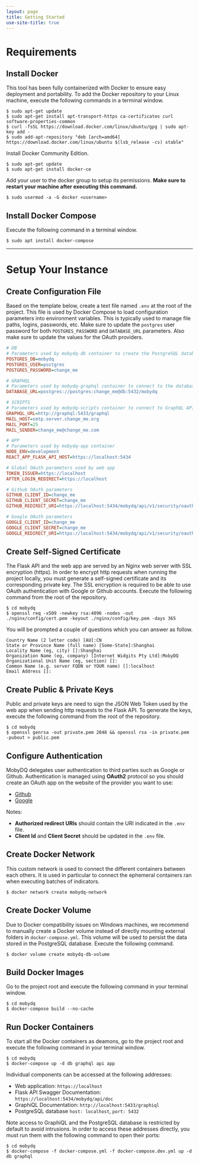 ```yaml
---
layout: page
title: Getting Started
use-site-title: true
---
```


# Requirements

## Install Docker
This tool has been fully containerized with Docker to ensure easy deployment and portability. To add the Docker repository to your Linux machine, execute the following commands in a terminal window.
```shell
$ sudo apt-get update
$ sudo apt-get install apt-transport-https ca-certificates curl software-properties-common
$ curl -fsSL https://download.docker.com/linux/ubuntu/gpg | sudo apt-key add -
$ sudo add-apt-repository "deb [arch=amd64] https://download.docker.com/linux/ubuntu $(lsb_release -cs) stable"
```

Install Docker Community Edition.
```shell
$ sudo apt-get update
$ sudo apt-get install docker-ce
```

Add your user to the docker group to setup its permissions. **Make sure to restart your machine after executing this command.**
```shell
$ sudo usermod -a -G docker <username>
```

## Install Docker Compose
Execute the following command in a terminal window.
```shell
$ sudo apt install docker-compose
```


---


# Setup Your Instance

## Create Configuration File
Based on the template below, create a text file named `.env` at the root of the project. This file is used by Docker Compose to load configuration parameters into environment variables. This is typically used to manage file paths, logins, passwords, etc. Make sure to update the `postgres` user password for both `POSTGRES_PASSWORD` and `DATABASE_URL` parameters. Also make sure to update the values for the OAuth providers.

```ini
# DB
# Parameters used by mobydq-db container to create the PostgreSQL database
POSTGRES_DB=mobydq
POSTGRES_USER=postgres
POSTGRES_PASSWORD=change_me

# GRAPHQL
# Parameters used by mobydq-graphql container to connect to the database
DATABASE_URL=postgres://postgres:change_me@db:5432/mobydq

# SCRIPTS
# Parameters used by mobydq-scripts container to connect to GraphQL API and send e-mails
GRAPHQL_URL=http://graphql:5433/graphql
MAIL_HOST=smtp.server.change_me.org
MAIL_PORT=25
MAIL_SENDER=change_me@change_me.com

# APP
# Parameters used by mobydq-app container
NODE_ENV=development
REACT_APP_FLASK_API_HOST=https://localhost:5434

# Global OAuth parameters used by web app
TOKEN_ISSUER=https://localhost
AFTER_LOGIN_REDIRECT=https://localhost

# Github OAuth parameters
GITHUB_CLIENT_ID=change_me
GITHUB_CLIENT_SECRET=change_me
GITHUB_REDIRECT_URI=https://localhost:5434/mobydq/api/v1/security/oauth/github/callback

# Google OAuth parameters
GOOGLE_CLIENT_ID=change_me
GOOGLE_CLIENT_SECRET=change_me
GOOGLE_REDIRECT_URI=https://localhost:5434/mobydq/api/v1/security/oauth/google/callback
```

## Create Self-Signed Certificate
The Flask API and the web app are served by an Nginx web server with SSL encryption (https). In order to encrypt http requests when running the project locally, you must generate a self-signed certificate and its corresponding private key. The SSL encryption is required to be able to use OAuth authentication with Google or Github accounts. Execute the following command from the root of the repository.
```shell
$ cd mobydq
$ openssl req -x509 -newkey rsa:4096 -nodes -out ./nginx/config/cert.pem -keyout ./nginx/config/key.pem -days 365
```
You will be prompted a couple of questions which you can answer as follow.
```
Country Name (2 letter code) [AU]:CN
State or Province Name (full name) [Some-State]:Shanghai
Locality Name (eg, city) []:Shanghai
Organization Name (eg, company) [Internet Widgits Pty Ltd]:MobyDQ
Organizational Unit Name (eg, section) []:
Common Name (e.g. server FQDN or YOUR name) []:localhost
Email Address []:
```

## Create Public & Private Keys
Public and private keys are need to sign the JSON Web Token used by the web app when sending http requests to the Flask API. To generate the keys, execute the following command from the root of the repository.
```shell
$ cd mobydq
$ openssl genrsa -out private.pem 2048 && openssl rsa -in private.pem -pubout > public.pem
```

## Configure Authentication
MobyDQ delegates user authentication to third parties such as Google or Github. Authentication is managed using **OAuth2** protocol so you should create an OAuth app on the website of the provider you want to use:
* [Github](https://developer.github.com/apps/building-oauth-apps/creating-an-oauth-app)
* [Google](https://console.cloud.google.com/apis/credentials)

Notes:
* **Authorized redirect URIs** should contain the URI indicated in the `.env` file.
* **Client Id** and **Client Secret** should be updated in the `.env` file.

## Create Docker Network
This custom network is used to connect the different containers between each others. It is used in particular to connect the ephemeral containers ran when executing batches of indicators.
```shell
$ docker network create mobydq-network
```

## Create Docker Volume
Due to Docker compatibility issues on Windows machines, we recommend to manually create a Docker volume instead of directly mounting external folders in `docker-compose.yml`. This volume will be used to persist the data stored in the PostgreSQL database. Execute the following command.
```shell
$ docker volume create mobydq-db-volume
```

## Build Docker Images
Go to the project root and execute the following command in your terminal window.
```shell
$ cd mobydq
$ docker-compose build --no-cache
```

## Run Docker Containers
To start all the Docker containers as deamons, go to the project root and execute the following command in your terminal window.
```shell
$ cd mobydq
$ docker-compose up -d db graphql api app
```

Individual components can be accessed at the following addresses:
* Web application: `https://localhost`
* Flask API Swagger Documentation: `https://localhost:5434/mobydq/api/doc`
* GraphiQL Documentation: `http://localhost:5433/graphiql`
* PostgreSQL database `host: localhost`, `port: 5432`

Note access to GraphiQL and the PostgreSQL database is restricted by default to avoid intrusions. In order to access these addresses directly, you must run them with the following command to open their ports:
```shell
$ cd mobydq
$ docker-compose -f docker-compose.yml -f docker-compose.dev.yml up -d db graphql
```
